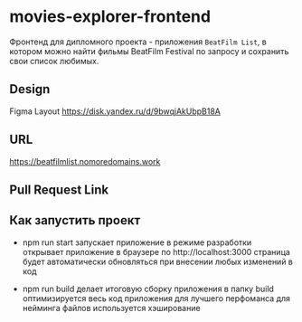 # movies-explorer-frontend

Фронтенд для дипломного проекта - приложения `BeatFilm List`, в котором можно найти фильмы BeatFilm Festival по запросу и сохранить свои список любимых.

## Design 
Figma Layout https://disk.yandex.ru/d/9bwqjAkUbpB18A

## URL  
https://beatfilmlist.nomoredomains.work

## Pull Request Link 


## Как запустить проект

* npm run start
запускает приложение в режиме разработки
открывает приложение в браузере по http://localhost:3000
страница будет автоматически обновляться при внесении любых изменений в код

* npm run build
делает итоговую сборку приложения в папку build
оптимизируется весь код приложения для лучшего перфоманса
для нейминга файлов используется хэширование